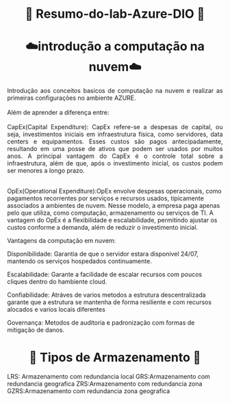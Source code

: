 <h1 align="center">
 📖 Resumo-do-lab-Azure-DIO 📖
</h1>

<h1 align="center">
 ☁️introdução a computação na nuvem☁️
</h1>

<p align="justify">Introdução aos conceitos basicos de computação na nuvem e realizar as primeiras configurações no ambiente AZURE. 
 <br><br>Além de aprender a diferença entre:
  <br><br> CapEx(Capital Expenditure): CapEx refere-se a despesas de capital, ou seja, investimentos iniciais em infraestrutura física, como servidores, data centers e equipamentos. Esses custos são pagos antecipadamente, resultando em uma posse de ativos que podem ser usados por muitos anos. A principal vantagem do CapEx é o controle total sobre a infraestrutura, além de que, após o investimento inicial, os custos podem ser menores a longo prazo.

<br> OpEx(Operational Expenditure):OpEx envolve despesas operacionais, como pagamentos recorrentes por serviços e recursos usados, tipicamente associados a ambientes de nuvem. Nesse modelo, a empresa paga apenas pelo que utiliza, como computação, armazenamento ou serviços de TI. A vantagem do OpEx é a flexibilidade e escalabilidade, permitindo ajustar os custos conforme a demanda, além de reduzir o investimento inicial. </p>

Vantagens da computação em nuvem:

Disponibilidade: Garantia de que o servidor estara disponivel 24/07, mantendo os serviços hospedados continuamente.

Escalabilidade: Garante a facilidade de escalar recursos com poucos cliques dentro do hambiente cloud.

Confiabilidade: Atráves de varios metodos a estrutura descentralizada garante que a estrutura se mantenha de forma resiliente e com recursos alocados e varios locais diferentes

Governança: Metodos de auditoria e padronização com formas de mitigação de danos.

<h1 align="center">
 🎲 Tipos de Armazenamento 🎲
</h1>

LRS: Armazenamento com redundancia local
GRS:Armazenamento com redundancia geografica
ZRS:Armazenamento com redundancia zona
GZRS:Armazenamento com redundancia zona geografica
